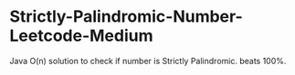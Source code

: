 # Strictly-Palindromic-Number-Leetcode-Medium
Java O(n) solution to check if number is Strictly Palindromic. beats 100%.
